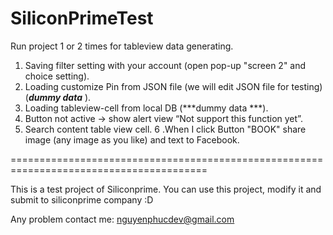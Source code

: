 SiliconPrimeTest
================

Run project 1 or 2  times for tableview data generating.

1. Saving filter setting with your account (open pop-up "screen 2" and choice setting).
2. Loading customize Pin from JSON file (we will edit JSON file for testing) (***dummy data*** ).
3. Loading tableview-cell from local DB (***dummy data ***).
4. Button not active -> show alert view “Not support this function yet”.
5. Search content table view cell.
6 .When I click Button "BOOK" share image (any image as you like) and text to Facebook.

========================================================================================

This is a test project of Siliconprime. You can use this project, modify it and submit to siliconprime company :D

Any problem contact me: nguyenphucdev@gmail.com